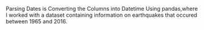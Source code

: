 Parsing Dates is Converting the Columns into Datetime Using pandas,where I worked with a dataset containing information on earthquakes that occured between 1965 and 2016.
